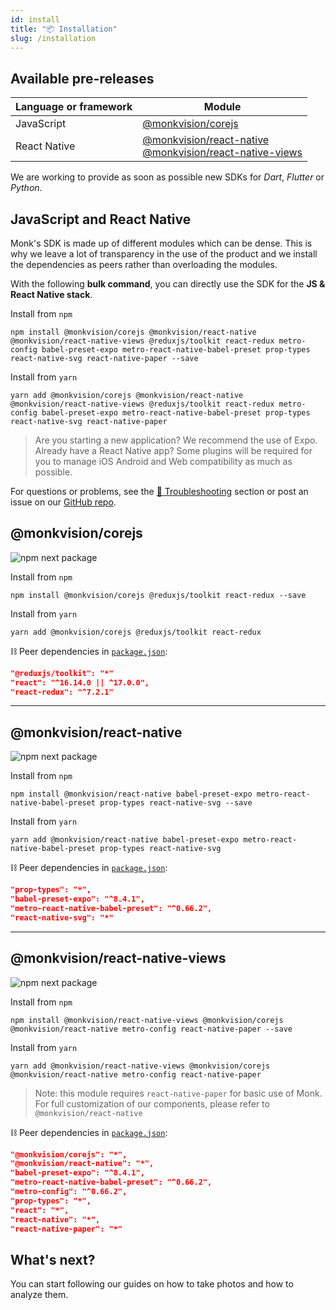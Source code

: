 ```yaml
---
id: install
title: "📦 Installation"
slug: /installation
---
```


## Available pre-releases
| Language or framework | Module |
|-----------------------|--------|
| JavaScript | [@monkvision/corejs](#monkvisioncorejs) |
| React Native | [@monkvision/react-native](#monkvisionreact-native)<br/>[@monkvision/react-native-views](#monkvisionreact-native-views) |

We are working to provide as soon as possible new SDKs for _Dart_, _Flutter_ or _Python_.

## JavaScript and React Native

Monk's SDK is made up of different modules which can be dense.
This is why we leave a lot of transparency in the use of the product
and we install the dependencies as peers rather than overloading the modules.

With the following **bulk command**,
you can directly use the SDK for the **JS & React Native stack**.

Install from `npm`
``` npm
npm install @monkvision/corejs @monkvision/react-native @monkvision/react-native-views @reduxjs/toolkit react-redux metro-config babel-preset-expo metro-react-native-babel-preset prop-types react-native-svg react-native-paper --save
```

Install from `yarn`
``` yarn
yarn add @monkvision/corejs @monkvision/react-native @monkvision/react-native-views @reduxjs/toolkit react-redux metro-config babel-preset-expo metro-react-native-babel-preset prop-types react-native-svg react-native-paper
```

> Are you starting a new application? We recommend the use of Expo.
> Already have a React Native app? Some plugins will be required for you
> to manage iOS Android and Web compatibility as much as possible.

For questions or problems, see the [🧯 Troubleshooting](https://monkvision.github.io/monkjs/docs/troubleshooting) section
or post an issue on our [GitHub repo](https://github.com/monkvision/monkjs/issues).

## @monkvision/corejs
![npm next package](https://img.shields.io/npm/v/@monkvision/corejs/next.svg)

Install from `npm`
``` npm
npm install @monkvision/corejs @reduxjs/toolkit react-redux --save
```

Install from `yarn`
``` yarn
yarn add @monkvision/corejs @reduxjs/toolkit react-redux
```

⛓️ Peer dependencies in [`package.json`](https://github.com/monkvision/monkjs/tree/main/packages/corejs/package.json):
 ``` json
"@reduxjs/toolkit": "*"
"react": "^16.14.0 || ^17.0.0",
"react-redux": "^7.2.1"
 ```
---

## @monkvision/react-native
![npm next package](https://img.shields.io/npm/v/@monkvision/react-native/next.svg)

Install from `npm`
``` npm
npm install @monkvision/react-native babel-preset-expo metro-react-native-babel-preset prop-types react-native-svg --save
```

Install from `yarn`
``` yarn
yarn add @monkvision/react-native babel-preset-expo metro-react-native-babel-preset prop-types react-native-svg
```

⛓️ Peer dependencies in [`package.json`](https://github.com/monkvision/monkjs/tree/main/packages/react-native/package.json):
 ``` json
"prop-types": "*",
"babel-preset-expo": "^8.4.1",
"metro-react-native-babel-preset": "^0.66.2",
"react-native-svg": "*"
 ```

---

## @monkvision/react-native-views
![npm next package](https://img.shields.io/npm/v/@monkvision/react-native-views/next.svg)

Install from `npm`
``` npm
npm install @monkvision/react-native-views @monkvision/corejs @monkvision/react-native metro-config react-native-paper --save
```

Install from `yarn`
``` yarn
yarn add @monkvision/react-native-views @monkvision/corejs @monkvision/react-native metro-config react-native-paper
```

> Note: this module requires `react-native-paper` for basic use of Monk.
> For full customization of our components, please refer to `@monkvision/react-native`

⛓️ Peer dependencies in [`package.json`](https://github.com/monkvision/monkjs/tree/main/packages/react-native-views/package.json):
 ``` json
"@monkvision/corejs": "*",
"@monkvision/react-native": "*",
"babel-preset-expo": "^8.4.1",
"metro-react-native-babel-preset": "^0.66.2",
"metro-config": "^0.66.2",
"prop-types": "*",
"react": "*",
"react-native": "*",
"react-native-paper": "*"
 ```

## What's next?

You can start following our guides on how to take photos and how to analyze them.

